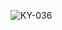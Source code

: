 ![KY-036](https://github.com/GgeraA/Links_AIOT/assets/142055522/81293e83-86f2-41dd-a26d-833268fd5fd9)
